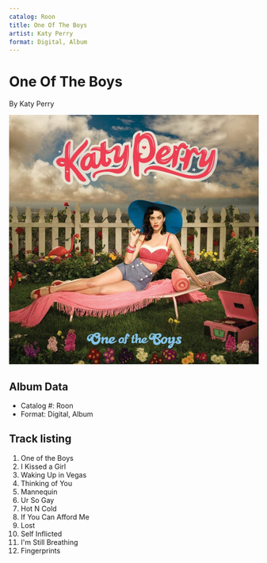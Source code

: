 ```yaml
---
catalog: Roon
title: One Of The Boys
artist: Katy Perry
format: Digital, Album
---
```


# One Of The Boys

By Katy Perry

![](../../assets/albumcovers/Katy_Perry-One_Of_The_Boys.png)

## Album Data

- Catalog #: Roon
- Format: Digital, Album


## Track listing


1. One of the Boys
2. I Kissed a Girl
3. Waking Up in Vegas
4. Thinking of You
5. Mannequin
6. Ur So Gay
7. Hot N Cold
8. If You Can Afford Me
9. Lost
10. Self Inflicted
11. I'm Still Breathing
12. Fingerprints

